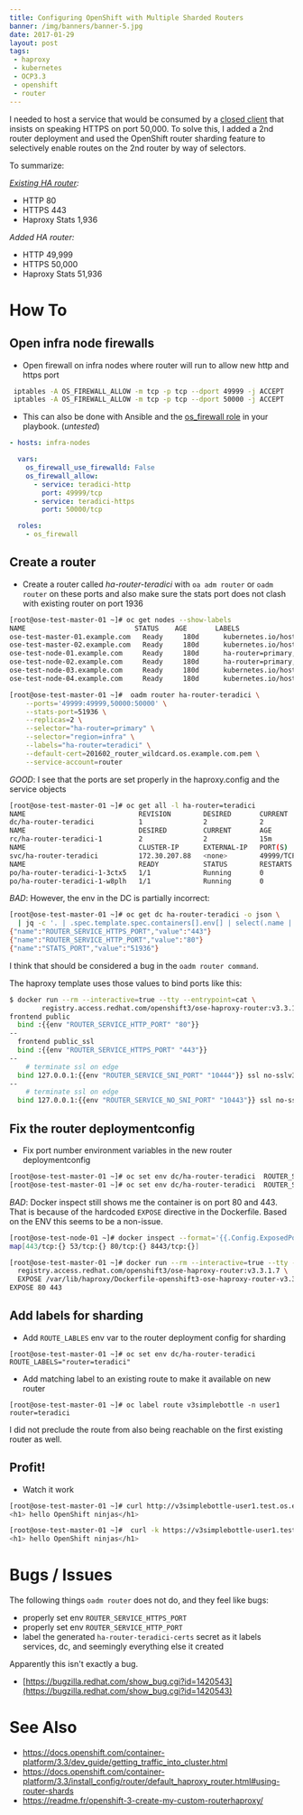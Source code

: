 ```yaml
---
title: Configuring OpenShift with Multiple Sharded Routers
banner: /img/banners/banner-5.jpg
date: 2017-01-29
layout: post
tags:
 - haproxy
 - kubernetes
 - OCP3.3
 - openshift
 - router
---
```


I needed to host a service that would be consumed by a [closed client](http://www.teradici.com/) that insists on speaking HTTPS on port 50,000. To solve this, I added a 2nd router deployment and used the OpenShift router sharding feature to selectively enable routes on the 2nd router by way of selectors.

To summarize:

*[Existing HA router](/blog/2016/03/01/OpenShift-3-HA-Routing):*

- HTTP 80
- HTTPS 443
- Haproxy Stats 1,936

*Added HA router:*

- HTTP 49,999
- HTTPS 50,000
- Haproxy Stats 51,936


# How To #

## Open infra node firewalls ##

- Open firewall on infra nodes where router will run to allow new http and https port

```bash
 iptables -A OS_FIREWALL_ALLOW -m tcp -p tcp --dport 49999 -j ACCEPT
 iptables -A OS_FIREWALL_ALLOW -m tcp -p tcp --dport 50000 -j ACCEPT
```

- This can also be done with Ansible and the [os_firewall role](https://github.com/openshift/openshift-ansible/tree/master/roles/os_firewall) in your playbook. (_untested_)

```yaml
- hosts: infra-nodes

  vars:
    os_firewall_use_firewalld: False
    os_firewall_allow:
      - service: teradici-http
        port: 49999/tcp
      - service: teradici-https
        port: 50000/tcp

  roles:
    - os_firewall
```

## Create a router ##

- Create a router called _ha-router-teradici_ with `oa adm router` or `oadm router` on these ports and also make sure the stats port does not clash with existing router on port 1936

```bash
[root@ose-test-master-01 ~]# oc get nodes --show-labels
NAME                           STATUS    AGE       LABELS
ose-test-master-01.example.com   Ready     180d      kubernetes.io/hostname=ose-test-master-01.example.com,region=master,zone=rhev
ose-test-master-02.example.com   Ready     180d      kubernetes.io/hostname=ose-test-master-02.example.com,region=master,zone=rhev
ose-test-node-01.example.com     Ready     180d      ha-router=primary,kubernetes.io/hostname=ose-test-node-01.example.com,region=infra,zone=rhev
ose-test-node-02.example.com     Ready     180d      ha-router=primary,kubernetes.io/hostname=ose-test-node-02.example.com,region=infra,zone=rhev
ose-test-node-03.example.com     Ready     180d      kubernetes.io/hostname=ose-test-node-03.example.com,region=primary,zone=rhev
ose-test-node-04.example.com     Ready     180d      kubernetes.io/hostname=ose-test-node-04.example.com,region=primary,zone=rhev

[root@ose-test-master-01 ~]#  oadm router ha-router-teradici \
    --ports='49999:49999,50000:50000' \
    --stats-port=51936 \
    --replicas=2 \
    --selector="ha-router=primary" \
    --selector="region=infra" \
    --labels="ha-router=teradici" \
    --default-cert=201602_router_wildcard.os.example.com.pem \
    --service-account=router
```

_GOOD_: I see that the ports are set properly in the haproxy.config and the service objects

```bash
[root@ose-test-master-01 ~]# oc get all -l ha-router=teradici
NAME                            REVISION        DESIRED       CURRENT   TRIGGERED BY
dc/ha-router-teradici           1               2             2         config
NAME                            DESIRED         CURRENT       AGE
rc/ha-router-teradici-1         2               2             15m
NAME                            CLUSTER-IP      EXTERNAL-IP   PORT(S)                         AGE
svc/ha-router-teradici          172.30.207.88   <none>        49999/TCP,50000/TCP,51936/TCP   15m
NAME                            READY           STATUS        RESTARTS                        AGE
po/ha-router-teradici-1-3ctx5   1/1             Running       0                               14m
po/ha-router-teradici-1-w8plh   1/1             Running       0                               14m
```

_BAD_: However,  the env in the DC is partially incorrect:

```bash
[root@ose-test-master-01 ~]# oc get dc ha-router-teradici -o json \
  | jq -c '. | .spec.template.spec.containers[].env[] | select(.name | contains("PORT")) '
{"name":"ROUTER_SERVICE_HTTPS_PORT","value":"443"}
{"name":"ROUTER_SERVICE_HTTP_PORT","value":"80"}
{"name":"STATS_PORT","value":"51936"}
```

I think that should be considered a bug in the `oadm router command`.

The haproxy template uses those values to bind ports like this:

```bash
$ docker run --rm --interactive=true --tty --entrypoint=cat \
        registry.access.redhat.com/openshift3/ose-haproxy-router:v3.3.1.7 haproxy-config.template | grep -B1 'bind '
frontend public
  bind :{{env "ROUTER_SERVICE_HTTP_PORT" "80"}}
--
  frontend public_ssl
  bind :{{env "ROUTER_SERVICE_HTTPS_PORT" "443"}}
--
    # terminate ssl on edge
  bind 127.0.0.1:{{env "ROUTER_SERVICE_SNI_PORT" "10444"}} ssl no-sslv3 {{ if (len .DefaultCertificate) gt 0 }}crt {{.DefaultCertificate}}{{ else }}crt /var/lib/haproxy/conf/default_pub_keys.pem{{ end }} crt {{ $workingDir }}/certs accept-proxy
--
    # terminate ssl on edge
  bind 127.0.0.1:{{env "ROUTER_SERVICE_NO_SNI_PORT" "10443"}} ssl no-sslv3 {{ if (len .DefaultCertificate) gt 0 }}crt {{.DefaultCertificate}}{{ else }}crt /var/lib/haproxy/conf/default_pub_keys.pem{{ end }} accept-proxy
```

## Fix the router deploymentconfig ##

- Fix port number environment variables in the new router deploymentconfig

```bash
[root@ose-test-master-01 ~]# oc set env dc/ha-router-teradici  ROUTER_SERVICE_HTTP_PORT=49999
[root@ose-test-master-01 ~]# oc set env dc/ha-router-teradici  ROUTER_SERVICE_HTTPS_PORT=50000
```

_BAD_: Docker inspect still shows me the container is on port 80 and 443. That is because of the hardcoded `EXPOSE` directive in the Dockerfile. Based on the ENV this seems to be a non-issue.

```bash
[root@ose-test-node-01 ~]# docker inspect --format='{{.Config.ExposedPorts}}'  dd02066d4845
map[443/tcp:{} 53/tcp:{} 80/tcp:{} 8443/tcp:{}]

[root@ose-test-master-01 ~]# docker run --rm --interactive=true --tty --entrypoint=grep \
  registry.access.redhat.com/openshift3/ose-haproxy-router:v3.3.1.7 \
  EXPOSE /var/lib/haproxy/Dockerfile-openshift3-ose-haproxy-router-v3.3.1.7-0
EXPOSE 80 443
```

## Add labels for sharding ##

- Add `ROUTE_LABLES` env var to the router deployment config for sharding

```
[root@ose-test-master-01 ~]# oc set env dc/ha-router-teradici  ROUTE_LABELS="router=teradici"
```

- Add matching label to an existing route to make it available on new router

```
[root@ose-test-master-01 ~]# oc label route v3simplebottle -n user1 router=teradici
```

I did not preclude the route from also being reachable on the first existing router as well.

## Profit! ##

- Watch it work

```bash
[root@ose-test-master-01 ~]# curl http://v3simplebottle-user1.test.os.example.com:49999
<h1> hello OpenShift ninjas</h1>

[root@ose-test-master-01 ~]#  curl -k https://v3simplebottle-user1.test.os.example.com:50000
<h1> hello OpenShift ninjas</h1>
```

# Bugs / Issues #

The following things `oadm router` does not do, and they feel like bugs:

- properly set env `ROUTER_SERVICE_HTTPS_PORT`
- properly set env `ROUTER_SERVICE_HTTP_PORT`
- label the generated `ha-router-teradici-certs` secret as it labels services, dc, and seemingly everything else it created

Apparently this isn't exactly a bug.

- [https://bugzilla.redhat.com/show_bug.cgi?id=1420543](https://bugzilla.redhat.com/show_bug.cgi?id=1420543)

# See Also #

- https://docs.openshift.com/container-platform/3.3/dev_guide/getting_traffic_into_cluster.html
- https://docs.openshift.com/container-platform/3.3/install_config/router/default_haproxy_router.html#using-router-shards
- https://readme.fr/openshift-3-create-my-custom-routerhaproxy/
